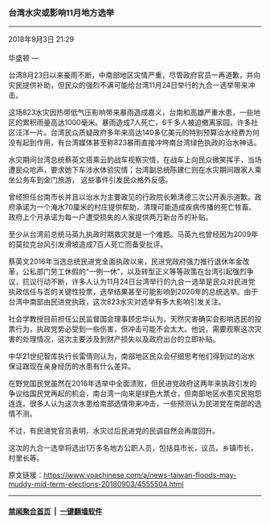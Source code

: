 ### 台湾水灾或影响11月地方选举
------------------------

<div class="published">
 <span class="date" title="中国时间">
  <time datetime="2018-09-03T21:29:19+08:00">
   2018年9月3日 21:29
  </time>
 </span>
</div>
<br/>
<div class="wsw">
 <span class="dateline">
  华盛顿 —
 </span>
 <p>
  台湾8月23日以来豪雨不断，中南部地区灾情严重，尽管政府官员一再道歉，并向灾民提供补助，但民众的强烈不满可能给台湾11月24日举行的九合一选举带来冲击。
 </p>
 <p>
  这场823水灾因热带低气压影响带来暴雨造成嘉义，台南和高雄严重水患，一些地区的累积雨量高达1000毫米。暴雨造成7人死亡，6千多人被迫撤离家园，许多社区汪洋一片。台湾民众质疑政府多年来高达140多亿美元的特别预算治水经费为何没有起到作用，有台湾媒体甚至称823暴雨直接冲垮南台湾绿色执政的治水神话。
 </p>
 <p>
  水灾期间台湾总统蔡英文搭乘云豹战车视察灾情，在战车上向民众微笑挥手，当场遭民众呛声，要求她下车涉水体验灾情；台湾副总统陈建仁则在水灾期间跟家人乘坐公务车到金门旅游， 这些事件引发民众格外反感。
 </p>
 <p>
  曾经担任台南市长并且以治水为主要政见的行政院长赖清德三次公开表示道歉。政府承诺为一个淹水70厘米的村庄提供帮助，清理可能造成疾病传播的死亡牲畜。政府上个月承诺为每一户遭受损失的人家提供两万新台币的补贴。
 </p>
 <p>
  至少从台湾前总统马英九执政时期救灾就是一个难题。马英九也曾经因为2009年的莫拉克台风引发滑坡造成7百人死亡而备受批评。
 </p>
 <p>
  蔡英文2016年当选总统民进党全面执政以来，民进党政府强力推行退休年金改革，公私部门劳工休假的“一例一休”，以及转型正义等等政策在台湾引起强烈争议，抗议行动不断，许多人认为11月24日台湾举行的九合一选举是民众对民进党执政信任与否的关键性投票，选举结果甚至可能影响到2020年的总统选举。由于台湾中南部由民进党执政，这次823水灾对选举有多大影响引发关注。
 </p>
 <p>
  社会学教授目前担任公民监督国会理事顾忠华认为，天然灾害确实会影响选民的投票行为，执政党势必受到一些伤害，但冲击可能不会太大。他说，需要观察这次灾害的处理情况，这次主要涉及到财产损失以及政府出台的立即补贴。
 </p>
 <p>
  中华21世纪智库执行长雷倩则认为，南部地区民众会仔细思考他们得到过的治水保证跟现在亲身经历的水患有什么差异。
 </p>
 <p>
  在野党国民党虽然在2016年选举中全面溃败，但民进党政府这两年来执政引发的争议给国民党再起的机会，南台湾一向来是绿色大票仓，但南部地区水患灾民抱怨连连。很多人认为这次水患给南部选情带来冲击，一些预测认为民进党在南部的选情不测。
 </p>
 <p>
  不过，有民进党官员表明，水灾过后民进党的民调自然会再度回升。
 </p>
 <p>
  这次的九合一选举将选出1万多名地方公职人员，包括县市长，议员，乡镇市长，村里长等。
 </p>
</div>

原文链接：https://www.voachinese.com/a/news-taiwan-floods-may-muddy-mid-term-elections-20180903/4555504.html


------------------------
#### [禁闻聚合首页](https://github.com/gfw-breaker/banned-news/blob/master/README.md) &nbsp;|&nbsp;  [一键翻墙软件](https://github.com/gfw-breaker/nogfw/blob/master/README.md)